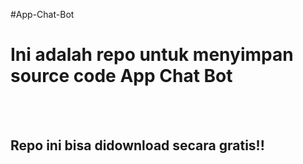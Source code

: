 #App-Chat-Bot
<h1>Ini adalah repo untuk menyimpan source code App Chat Bot</h1>
<br>
<br>
<h2><b>Repo ini bisa didownload secara gratis!!</b></h2>
